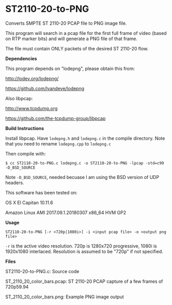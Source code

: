 # ST2110-20-to-PNG
Converts SMPTE ST 2110-20 PCAP file to PNG image file.

This program will search in a pcap file for the first
full frame of video (based on RTP marker bits) and
will generate a PNG file of that frame.

The file must contain ONLY packets of the desired
ST 2110-20 flow.

**Dependencies**

This program depends on "lodepng", please obtain this from:

http://lodev.org/lodepng/

https://github.com/lvandeve/lodepng


Also libpcap:

http://www.tcpdump.org

https://github.com/the-tcpdump-group/libpcap

**Build Instructions**

Install libpcap.  Have `lodepng.h` and `lodepng.c` in the compile directory.  Note that you need to rename
`lodepng.cpp` to `lodepng.c`

Then compile with:

`$ cc ST2110-20-to-PNG.c lodepng.c -o ST2110-20-to-PNG -lpcap -std=c99 -D_BSD_SOURCE`

Note `-D_BSD_SOURCE`, needed becuase I am using the BSD version of UDP headers. 

This software has been tested on:

  OS X El Capitan 10.11.6
  
  Amazon Linux AMI 2017.09.1.20180307 x86_64 HVM GP2

 **Usage**
 
 `ST2110-20-to-PNG [-r <720p|1080i>] -i <input pcap file> -o <output png file>`
 
 `-r` is the active video resolution.  720p is 1280x720 progressive, 1080i is 1920x1080 interlaced.  Resolution is assumed to be "720p" if not specified.
 
 **Files**
 
 ST2110-20-to-PNG.c: Source code
 
 ST_2110_20_color_bars.pcap: ST 2110-20 PCAP capture of a few frames of 720p59.94
 
 ST_2110_20_color_bars.png: Example PNG image output
